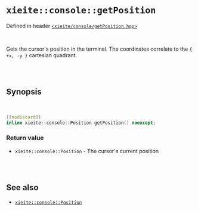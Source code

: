 # `xieite::console::getPosition`
Defined in header [`<xieite/console/getPosition.hpp>`](../../include/xieite/console/getPosition.hpp)

<br/>

Gets the cursor's position in the terminal. The coordinates correlate to the `{ +x, -y }` cartesian quadrant.

<br/><br/>

## Synopsis

<br/>

```cpp
[[nodiscard]]
inline xieite::console::Position getPosition() noexcept;
```
### Return value
- `xieite::console::Position` - The cursor's current position

<br/><br/>

## See also
- [`xieite::console::Position`](../../docs/console/Position.md)
